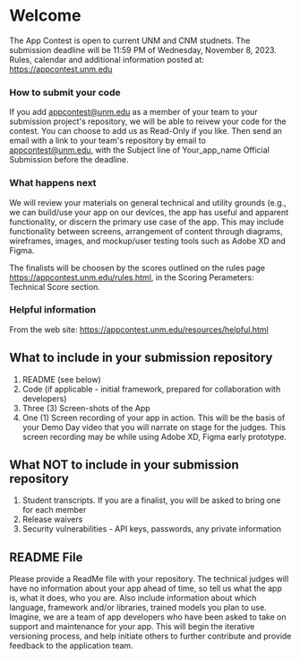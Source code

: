 # Welcome
The App Contest is open to current UNM and CNM studnets. The submission deadline will be 11:59 PM of Wednesday, November 8, 2023. Rules, calendar and additional information posted at: https://appcontest.unm.edu

### How to submit your code
If you add appcontest@unm.edu as a member of your team to your submission project's repository, we will be able to reivew your code for the contest. You can choose to add us as Read-Only if you like. Then send an email with a link to your team's repository by email to appcontest@unm.edu, with the Subject line of Your_app_name Official Submission before the deadline.

### What happens next
We will review your materials on general technical and utility grounds (e.g., we can build/use your app on our devices, the app has useful and apparent functionality, or discern the primary use case of the app. This may include functionality between screens, arrangement of content through diagrams, wireframes, images, and mockup/user testing tools such as Adobe XD and Figma.

The finalists will be choosen by the scores outlined on the rules page https://appcontest.unm.edu/rules.html, in the Scoring Perameters: Technical Score section.

### Helpful information
From the web site: https://appcontest.unm.edu/resources/helpful.html

## What to include in your submission repository
1. README (see below)
2. Code (if applicable - initial framework, prepared for collaboration with developers)
3. Three (3) Screen-shots of the App
4. One (1) Screen recording of your app in action. This will be the basis of your Demo Day video that you will narrate on stage for the judges. This screen recording may be while using Adobe XD, Figma early prototype.

## What NOT to include in your submission repository
1. Student transcripts. If you are a finalist, you will be asked to bring one for each member
2. Release waivers
3. Security vulnerabilities - API keys, passwords, any private information

## README File
Please provide a ReadMe file with your repository. The technical judges will have no information about your app ahead of time, so tell us what the app is, what it does, who you are. Also include information about which language, framework and/or libraries, trained models you plan to use. Imagine, we are a team of app developers who have been asked to take on support and maintenance for your app. This will begin the iterative versioning process, and help initiate others to further contribute and provide feedback to the application team.
